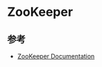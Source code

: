 # ZooKeeper

## 参考

- [ZooKeeper Documentation](https://zookeeper.apache.org/doc/current/index.html)
